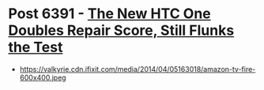 # Post 6391 - [The New HTC One Doubles Repair Score, Still Flunks the Test](https://www.ifixit.com/News/6391/new-htc-one)

- https://valkyrie.cdn.ifixit.com/media/2014/04/05163018/amazon-tv-fire-600x400.jpeg

